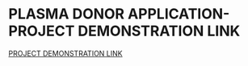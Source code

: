 # PLASMA DONOR APPLICATION-PROJECT DEMONSTRATION LINK
    

[PROJECT DEMONSTRATION LINK]([http://169.51.203.223:31274/](https://drive.google.com/file/d/135p51SwBxZYh6EsvcVpm60glwDSrAjNa/view?usp=sharing))
